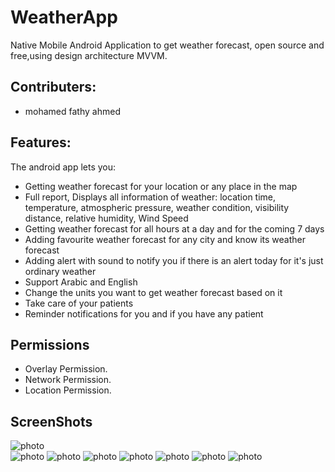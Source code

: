 # WeatherApp

 Native Mobile Android Application to get weather forecast, open source and free,using design architecture MVVM.
 
 
## Contributers:

* mohamed fathy ahmed

## Features:

The android app lets you:
* Getting weather forecast for your location or any place in the map
* Full report, Displays all information of weather: location time, temperature, atmospheric pressure, weather condition, 
visibility distance, relative humidity, Wind Speed
*  Getting weather forecast for all hours at a day and for the coming 7 days
* Adding favourite weather forecast for any city and know its weather forecast
* Adding alert with sound to notify you if there is an alert today for it's just ordinary weather
* Support Arabic and English
* Change the units you want to get weather forecast based on it
* Take care of your patients
* Reminder notifications for you and if you have any patient

## Permissions

* Overlay Permission.
* Network Permission.
* Location Permission.

## ScreenShots
![photo](https://github.com/MohamedFathyAhmed/WeatherApp/blob/main/assets/photo_2023-03-15%2017.08.52.jpeg)
<br>
![photo](https://github.com/MohamedFathyAhmed/WeatherApp/blob/main/assets/photo_2023-03-15%2017.08.50.jpeg)
![photo](https://github.com/MohamedFathyAhmed/WeatherApp/blob/main/assets/photo_2023-03-15%2017.08.47.jpeg)
![photo](https://github.com/MohamedFathyAhmed/WeatherApp/blob/main/assets/photo_2023-03-15%2017.08.45.jpeg)
![photo](https://github.com/MohamedFathyAhmed/WeatherApp/blob/main/assets/photo_2023-03-15%2017.08.44.jpeg)
![photo](https://github.com/MohamedFathyAhmed/WeatherApp/blob/main/assets/photo_2023-03-15%2017.08.43.jpeg)
![photo](https://github.com/MohamedFathyAhmed/WeatherApp/blob/main/assets/photo_2023-03-15%2017.08.42.jpeg)
![photo](https://github.com/MohamedFathyAhmed/WeatherApp/blob/main/assets/photo_2023-03-15%2017.08.37.jpeg)

